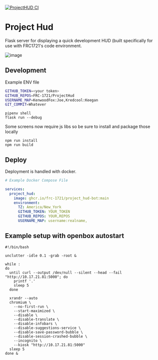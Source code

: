 [![ProjectHUD CI](https://github.com/FRC-1721/ProjectHud/actions/workflows/build_docker.yml/badge.svg)](https://github.com/FRC-1721/ProjectHud/actions/workflows/build_docker.yml)

# Project Hud

Flask server for displaying a quick development HUD (built specifically for use with FRC1721's code environment.

![image](https://github.com/user-attachments/assets/84932072-f848-4ab0-b196-a35a51713776)

## Development

Example ENV file

```bash
GITHUB_TOKEN=<your token>
GITHUB_REPOS=FRC-1721/ProjectHud
USERNAME_MAP=KenwoodFox:Joe,Kredcool:Keegan
GIT_COMMIT=Whatever
```

```shell
pipenv shell
flask run --debug
```

Some screens now require js libs so be sure to install and package those locally
```shell
npm run install
npm run build
```

## Deploy

Deployment is handled with docker.

```yaml
# Example Docker Compose File

services:
  project_hud:
    image: ghcr.io/frc-1721/project_hud-bot:main
    environment:
      TZ: America/New_York
      GITHUB_TOKEN: YOUR_TOKEN
      GITHUB_REPOS: YOUR,REPOS
      USERNAME_MAP: username:realname,
```

## Example setup with openbox autostart

```
#!/bin/bash

unclutter -idle 0.1 -grab -root &

while :
do
  until curl --output /dev/null --silent --head --fail "http://10.17.21.81:5000"; do
    printf '.'
    sleep 5
  done

  xrandr --auto
  chromium \
    --no-first-run \
    --start-maximized \
    --disable \
    --disable-translate \
    --disable-infobars \
    --disable-suggestions-service \
    --disable-save-password-bubble \
    --disable-session-crashed-bubble \
    --incognito \
    --kiosk "http://10.17.21.81:5000"
  sleep 5
done &
```